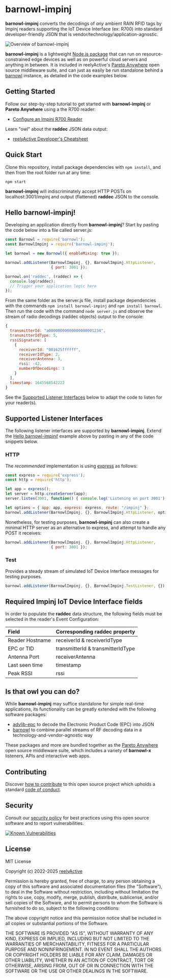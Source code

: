 barnowl-impinj
==============

__barnowl-impinj__ converts the decodings of _any_ ambient RAIN RFID tags by Impinj readers supporting the IoT Device Interface (ex: R700) into standard developer-friendly JSON that is vendor/technology/application-agnostic.

![Overview of barnowl-impinj](https://reelyactive.github.io/barnowl-impinj/images/overview.png)

__barnowl-impinj__ is a lightweight [Node.js package](https://www.npmjs.com/package/barnowl-impinj) that can run on resource-constrained edge devices as well as on powerful cloud servers and anything in between.  It is included in reelyActive's [Pareto Anywhere](https://www.reelyactive.com/pareto/anywhere/) open source middleware suite, and can just as easily be run standalone behind a [barnowl](https://github.com/reelyactive/barnowl) instance, as detailed in the code examples below.


Getting Started
---------------

Follow our step-by-step tutorial to get started with __barnowl-impinj__ or __Pareto Anywhere__ using a the R700 reader:
- [Configure an Impinj R700 Reader](https://reelyactive.github.io/diy/impinj-r700-config/)

Learn "owl" about the __raddec__ JSON data output:
-  [reelyActive Developer's Cheatsheet](https://reelyactive.github.io/diy/cheatsheet/)


Quick Start
-----------

Clone this repository, install package dependencies with `npm install`, and then from the root folder run at any time:

    npm start

__barnowl-impinj__ will indiscriminately accept HTTP POSTs on localhost:3001/impinj and output (flattened) __raddec__ JSON to the console.


Hello barnowl-impinj!
---------------------

Developing an application directly from __barnowl-impinj__?  Start by pasting the code below into a file called server.js:

```javascript
const Barnowl = require('barnowl');
const BarnowlImpinj = require('barnowl-impinj');

let barnowl = new Barnowl({ enableMixing: true });

barnowl.addListener(BarnowlImpinj, {}, BarnowlImpinj.HttpListener,
                    { port: 3001 });

barnowl.on('raddec', (raddec) => {
  console.log(raddec);
  // Trigger your application logic here
});
```

From the same folder as the server.js file, install package dependencies with the commands `npm install barnowl-impinj` and `npm install barnowl`.  Then run the code with the command `node server.js` and observe the stream of radio decodings (raddec objects) output to the console:

```javascript
{
  transmitterId: "a00000000000000000001234",
  transmitterIdType: 5,
  rssiSignature: [
    {
      receiverId: "001625ffffff",
      receiverIdType: 2,
      receiverAntenna: 3,
      rssi: -42,
      numberOfDecodings: 1
    }
  ],
  timestamp: 1645568542222
}
```

See the [Supported Listener Interfaces](#supported-listener-interfaces) below to adapt the code to listen for your reader(s).


Supported Listener Interfaces
-----------------------------

The following listener interfaces are supported by __barnowl-impinj__.  Extend the [Hello barnowl-impinj!](#hello-barnowl-impinj) example above by pasting in any of the code snippets below.

### HTTP

The _recommended_ implementation is using [express](https://expressjs.com/) as follows:

```javascript
const express = require('express');
const http = require('http');

let app = express();
let server = http.createServer(app);
server.listen(3001, function() { console.log('Listening on port 3001'); });

let options = { app: app, express: express, route: "/impinj" }; 
barnowl.addListener(BarnowlImpinj, {}, BarnowlImpinj.HttpListener, options);
```

Nonetheless, for testing purposes, __barnowl-impinj__ can also create a minimal HTTP server as an alternative to express, and attempt to handle any POST it receives:

```javascript
barnowl.addListener(BarnowlImpinj, {}, BarnowlImpinj.HttpListener,
                    { port: 3001 });
```

### Test

Provides a steady stream of simulated IoT Device Interface messages for testing purposes.

```javascript
barnowl.addListener(BarnowlImpinj, {}, BarnowlImpinj.TestListener, {});
```


Required Impinj IoT Device Interface fields
-------------------------------------------

In order to populate the __raddec__ data structure, the following fields must be selected in the reader's Event Configuration:

| Field           | Corresponding raddec property     | 
|:----------------|:----------------------------------|
| Reader Hostname | receiverId & receiverIdType       |
| EPC or TID      | transmitterId & transmitterIdType |
| Antenna Port    | receiverAntenna                   |
| Last seen time  | timestamp                         |
| Peak RSSI       | rssi                              |


Is that owl you can do?
-----------------------

While __barnowl-impinj__ may suffice standalone for simple real-time applications, its functionality can be greatly extended with the following software packages:
- [advlib-epc](https://github.com/reelyactive/advlib-epc) to decode the Electronic Product Code (EPC) into JSON
- [barnowl](https://github.com/reelyactive/barnowl) to combine parallel streams of RF decoding data in a technology-and-vendor-agnostic way

These packages and more are bundled together as the [Pareto Anywhere](https://www.reelyactive.com/pareto/anywhere) open source middleware suite, which includes a variety of __barnowl-x__ listeners, APIs and interactive web apps.


Contributing
------------

Discover [how to contribute](CONTRIBUTING.md) to this open source project which upholds a standard [code of conduct](CODE_OF_CONDUCT.md).


Security
--------

Consult our [security policy](SECURITY.md) for best practices using this open source software and to report vulnerabilities.

[![Known Vulnerabilities](https://snyk.io/test/github/reelyactive/barnowl-impinj/badge.svg)](https://snyk.io/test/github/reelyactive/barnowl-impinj)


License
-------

MIT License

Copyright (c) 2022-2025 [reelyActive](https://www.reelyactive.com)

Permission is hereby granted, free of charge, to any person obtaining a copy of this software and associated documentation files (the "Software"), to deal in the Software without restriction, including without limitation the rights to use, copy, modify, merge, publish, distribute, sublicense, and/or sell copies of the Software, and to permit persons to whom the Software is furnished to do so, subject to the following conditions:

The above copyright notice and this permission notice shall be included in all copies or substantial portions of the Software.

THE SOFTWARE IS PROVIDED "AS IS", WITHOUT WARRANTY OF ANY KIND, EXPRESS OR 
IMPLIED, INCLUDING BUT NOT LIMITED TO THE WARRANTIES OF MERCHANTABILITY, 
FITNESS FOR A PARTICULAR PURPOSE AND NONINFRINGEMENT. IN NO EVENT SHALL THE 
AUTHORS OR COPYRIGHT HOLDERS BE LIABLE FOR ANY CLAIM, DAMAGES OR OTHER 
LIABILITY, WHETHER IN AN ACTION OF CONTRACT, TORT OR OTHERWISE, ARISING FROM, 
OUT OF OR IN CONNECTION WITH THE SOFTWARE OR THE USE OR OTHER DEALINGS IN 
THE SOFTWARE.

